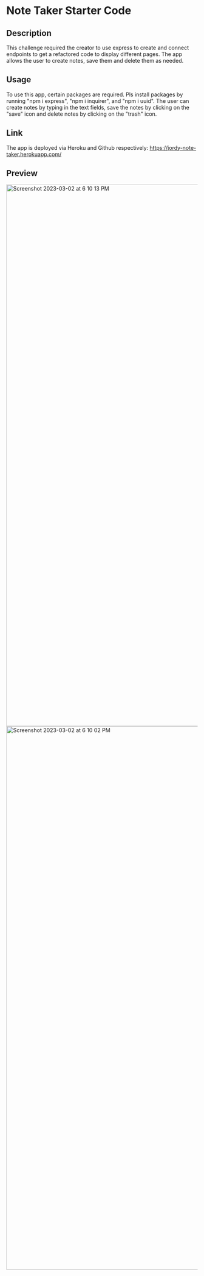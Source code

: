 # Note Taker Starter Code
## Description
This challenge required the creator to use express to create and connect endpoints to get a refactored code to display different pages. The app allows the user to create notes, save them and delete them as needed. 
## Usage
To use this app, certain packages are required. Pls install packages by running "npm i express", "npm i inquirer", and "npm i uuid". The user can create notes by typing in the text fields, save the notes by clicking on the "save" icon and delete notes by clicking on the "trash" icon. 
## Link
The app is deployed via Heroku and Github respectively: 
https://jordy-note-taker.herokuapp.com/
## Preview
<img width="1423" alt="Screenshot 2023-03-02 at 6 10 13 PM" src="https://user-images.githubusercontent.com/118216041/222613770-a44ae5e2-2b73-4601-8596-45e00e6fa5a6.png">
<img width="1428" alt="Screenshot 2023-03-02 at 6 10 02 PM" src="https://user-images.githubusercontent.com/118216041/222613837-1af005e6-0cb7-470c-a612-48b71ebe6cac.png">


